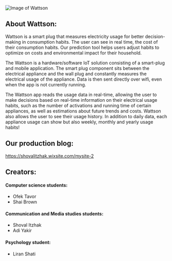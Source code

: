 ![Image of Wattson](https://static.wixstatic.com/media/47ffc3_00b481babaaf41fa91e140839e6d59bb~mv2.png/v1/fill/w_522,h_269,al_c,lg_1,q_90/47ffc3_00b481babaaf41fa91e140839e6d59bb~mv2.webp)

## **About Wattson:**

Wattson is a smart plug that measures electricity usage for better decision-making in consumption habits. The user can see in real time, the cost of their consumption habits. Our prediction tool helps users adjust habits to optimize on costs and environmental impact for their household.  

The Wattson is a hardware/software IoT solution consisting of a smart-plug and mobile application. The smart plug component sits between the electrical appliance and the wall plug and constantly measures the electrical usage of the appliance. Data is then sent directly over wifi, even when the app is not currently running.

The Wattson app reads the usage data in real-time, allowing the user to make decisions based on real-time information on their electrical usage habits, such as the number of activations and running time of certain appliances, as well as estimations about future trends and costs. 
Wattson also allows the user to see their usage history. In addition to daily data, each appliance usage can show but also weekly, monthly and yearly usage habits!

## Our production blog:
https://shovalitzhak.wixsite.com/mysite-2


## Creators:
#### Computer science students:
- Ofek Tavor
- Shai Brown
#### Communication and Media studies students:
- Shoval Itzhak
- Adi Yakir
#### Psychology student:
- Liran Shati
